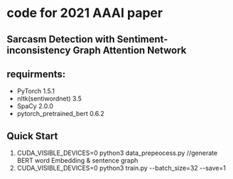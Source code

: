 
# code for 2021 AAAI paper
## Sarcasm Detection with Sentiment-inconsistency Graph Attention Network
## requirments:
+ PyTorch 1.5.1
+ nltk(sentiwordnet) 3.5
+ SpaCy 2.0.0
+ pytorch_pretrained_bert 0.6.2

## Quick Start
1. CUDA_VISIBLE_DEVICES=0 python3 data_prepeocess.py //generate BERT word Embedding & sentence graph
2. CUDA_VISIBLE_DEVICES=0 python3 train.py --batch_size=32 --save=1

